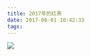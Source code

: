 ```yaml
---
title: 2017年的红茶
date: 2017-06-01 10:42:33
tags: 
---
```

![](http://oaaaw441f.bkt.clouddn.com/2017-06-01-yang2017.PNG)




